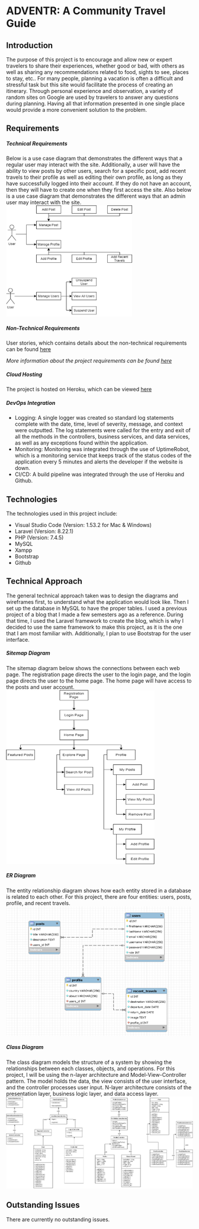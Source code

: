 # ADVENTR: A Community Travel Guide


## Introduction
The purpose of this project is to encourage and allow new or expert travelers to share their experiences, whether good or bad, with others as well as sharing any recommendations related to food, sights to see, places to stay, etc.. For many people, planning a vacation is often a difficult and stressful task but this site would facilitate the process of creating an itinerary. Through personal experience and observation, a variety of random sites on Google are used by travelers to answer any questions during planning. Having all that information presented in one single place would provide a more convenient solution to the problem. 

## Requirements
##### Technical Requirements
Below is a use case diagram that demonstrates the different ways that a regular user may interact with the site. Additionally, a user will have the ability to view posts by other users, search for a specific post, add recent travels to their profile as well as editing their own profile, as long as they have successfully logged into their account. If they do not have an account, then they will have to create one when they first access the site. Also below is a use case diagram that demonstrates the different ways that an admin user may interact with the site.
<img src="https://github.com/EmilyQue/SeniorCapstone/blob/main/documents/diagrams/use%20case%20capstone.png" width="340" height="300">

##### Non-Technical Requirements
User stories, which contains details about the non-technical requirements can be found [here](https://github.com/EmilyQue/SeniorCapstone/blob/main/documents/User%20Stories_Revised.xls)

*More information about the project requirements can be found [here](https://github.com/EmilyQue/SeniorCapstone/blob/main/documents/Milestone%206%20Test%20Cases.xls)*

##### Cloud Hosting
The project is hosted on Heroku, which can be viewed [here](http://adventr-blog.herokuapp.com/home)

##### DevOps Integration
* Logging: A single logger was created so standard log statements complete with the date, time, level of severity, message, and context were outputted. The log statements were called for the entry and exit of all the methods in the controllers, business services, and data services, as well as any exceptions found within the application.
* Monitoring: Monitoring was integrated through the use of UptimeRobot, which is a monitoring service that keeps track of the status codes of the application every 5 minutes and alerts the developer if the website is down.
* CI/CD: A build pipeline was integrated through the use of Heroku and Github. 

## Technologies
The technologies used in this project include:
* Visual Studio Code (Version: 1.53.2 for Mac & Windows) 
* Laravel (Version: 8.22.1) 
* PHP (Version: 7.4.5) 
* MySQL
* Xampp
* Bootstrap
* Github

## Technical Approach
The general technical approach taken was to design the diagrams and wireframes first, to understand what the application would look like. Then I set up the database in MySQL to have the proper tables. I used a previous project of a blog that I made a few semesters ago as a reference. During that time, I used the Laravel framework to create the blog, which is why I decided to use the same framework to make this project, as it is the one that I am most familiar with. Additionally, I plan to use Bootstrap for the user interface. 

##### Sitemap Diagram
The sitemap diagram below shows the connections between each web page. The registration page directs the user to the login page, and the login page directs the user to the home page. The home page will have access to the posts and user account. 
<img src="https://github.com/EmilyQue/SeniorCapstone/blob/main/documents/diagrams/capstone%20sitemap.png" width="400" height="470">

##### ER Diagram
The entity relationship diagram shows how each entity stored in a database is related to each other. For this project, there are four entities: users, posts, profile, and recent travels. <br/>
<img src="https://github.com/EmilyQue/SeniorCapstone/blob/main/documents/diagrams/capstone%20er%20diagram.png" width="500" height="350">

##### Class Diagram
The class diagram models the structure of a system by showing the relationships between each classes, objects, and operations. For this project, I will be using the n-layer architecture and Model-View-Controller pattern. The model holds the data, the view consists of the user interface, and the controller processes user input. N-layer architecture consists of the presentation layer, business logic layer, and data access layer.
![class diagram](https://github.com/EmilyQue/SeniorCapstone/blob/main/documents/diagrams/capstone%20classdiagram.png)

## Outstanding Issues
There are currently no outstanding issues.
